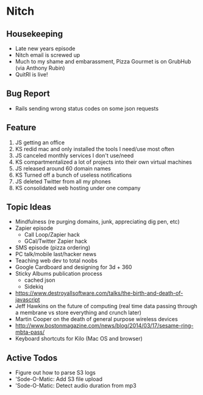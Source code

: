 Nitch
=====

## Housekeeping

* Late new years episode
* Nitch email is screwed up
* Much to my shame and embarassment, Pizza Gourmet is on GrubHub (via Anthony Rubin)
* QuitRI is live!

## Bug Report

* Rails sending wrong status codes on some json requests

## Feature

1. JS getting an office
2. KS redid mac and only installed the tools I need/use most often
3. JS canceled monthly services I don't use/need
4. KS compartmentalized a lot of projects into their own virtual machines
5. JS released around 60 domain names
6. KS Turned off a bunch of useless notifications
7. JS deleted Twitter from all my phones
8. KS consolidated web hosting under one company

## Topic Ideas

* Mindfulness (re purging domains, junk, appreciating dig pen, etc)
* Zapier episode
    * Call Loop/Zapier hack
    * GCal/Twitter Zapier hack
* SMS episode (pizza ordering)
* PC talk/mobile last/hacker news
* Teaching web dev to total noobs
* Google Cardboard and designing for 3d + 360
* Sticky Albums publication process
    * cached json
    * Sidekiq
* https://www.destroyallsoftware.com/talks/the-birth-and-death-of-javascript
* Jeff Hawkins on the future of computing (real time data passing through a membrane vs store everything and crunch later)
* Martin Cooper on the death of general purpose wireless devices
* http://www.bostonmagazine.com/news/blog/2014/03/17/sesame-ring-mbta-pass/
* Keyboard shortcuts for Kilo (Mac OS and browser)

## Active Todos

* Figure out how to parse S3 logs
* 'Sode-O-Matic: Add S3 file upload
* 'Sode-O-Matic: Detect audio duration from mp3

